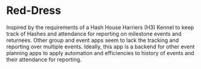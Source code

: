 # Red-Dress
Inspired by the requirements of a Hash House Harriers (H3) Kennel to keep track of Hashes and attendance for reporting on milestone events and returnees. Other group and event apps seem to lack the tracking and reporting over multiple events. Ideally, this app is a backend for other event planning apps to apply automation and efficiencies to history of events and their attendance for reporting.
